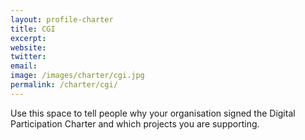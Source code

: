 ```yaml
---
layout: profile-charter
title: CGI
excerpt: 
website: 
twitter: 
email: 
image: /images/charter/cgi.jpg
permalink: /charter/cgi/
---
```


Use this space to tell people why your organisation signed the Digital Participation Charter and which projects you are supporting.